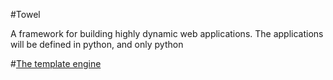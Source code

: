 #Towel

A framework for building highly dynamic web applications. 
The applications will be defined in python, and only python

#[The template engine](Templates)